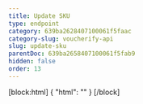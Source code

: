 ```yaml
---
title: Update SKU
type: endpoint
category: 639ba2628407100061f5faac
category-slug: voucherify-api
slug: update-sku
parentDoc: 639ba2658407100061f5fab9
hidden: false
order: 13
---
```

[block:html]
{
  "html": "<style>\n[title=\"Toggle library\"] { \n  display: none; }\n.LanguagePicker-divider { \n  display: none; }\n.Playground-section3VTXuaYZivJK > .APISectionHeader3LN_-QIR0m7x {\n  display: none; }\n.LanguagePicker-languages1qVVo_v6AlP9 {\n  display: none; }\n</style>"
}
[/block]